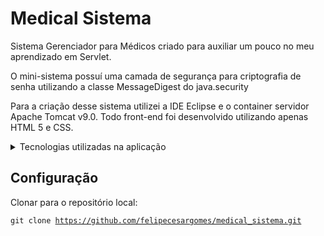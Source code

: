 # Medical Sistema
Sistema Gerenciador para Médicos criado para auxiliar um pouco no meu aprendizado em Servlet.

O mini-sistema possuí uma camada de segurança para criptografia de senha utilizando a classe MessageDigest do java.security

Para a criação desse sistema utilizei a IDE Eclipse e o container servidor Apache Tomcat v9.0. Todo front-end foi desenvolvido utilizando apenas HTML 5 e CSS.

<details>
<summary>Tecnologias utilizadas na aplicação</summary>
<ul>
  <li>Biblioteca JSTL</li>
  <li>HTML5/CSS3</li>
  <li>JSP</li>
  <li>JDBC</li>
  <li>Maven</li>
  <li>Postgresql</li>
 </ul>
</details>

## Configuração

Clonar para o repositório local:

<code>git clone https://github.com/felipecesargomes/medical_sistema.git</code>

